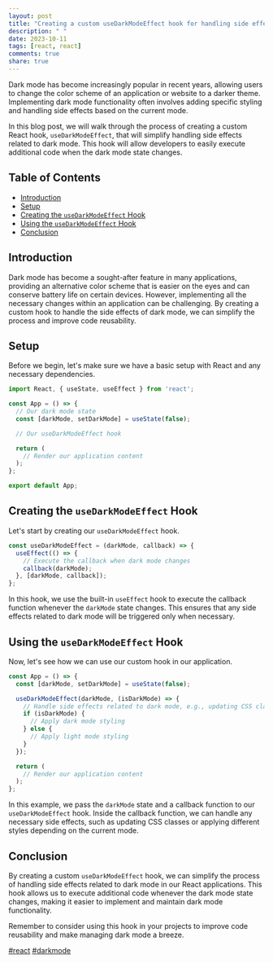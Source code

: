 ```yaml
---
layout: post
title: "Creating a custom useDarkModeEffect hook for handling side effects related to dark mode"
description: " "
date: 2023-10-11
tags: [react, react]
comments: true
share: true
---
```


Dark mode has become increasingly popular in recent years, allowing users to change the color scheme of an application or website to a darker theme. Implementing dark mode functionality often involves adding specific styling and handling side effects based on the current mode.

In this blog post, we will walk through the process of creating a custom React hook, `useDarkModeEffect`, that will simplify handling side effects related to dark mode. This hook will allow developers to easily execute additional code when the dark mode state changes.

## Table of Contents

- [Introduction](#introduction)
- [Setup](#setup)
- [Creating the `useDarkModeEffect` Hook](#creating-the-usedarkmodeeffect-hook)
- [Using the `useDarkModeEffect` Hook](#using-the-usedarkmodeeffect-hook)
- [Conclusion](#conclusion)

## Introduction

Dark mode has become a sought-after feature in many applications, providing an alternative color scheme that is easier on the eyes and can conserve battery life on certain devices. However, implementing all the necessary changes within an application can be challenging. By creating a custom hook to handle the side effects of dark mode, we can simplify the process and improve code reusability.

## Setup

Before we begin, let's make sure we have a basic setup with React and any necessary dependencies.

```javascript
import React, { useState, useEffect } from 'react';

const App = () => {
  // Our dark mode state
  const [darkMode, setDarkMode] = useState(false);

  // Our useDarkModeEffect hook

  return (
    // Render our application content
  );
};

export default App;
```

## Creating the `useDarkModeEffect` Hook

Let's start by creating our `useDarkModeEffect` hook.

```javascript
const useDarkModeEffect = (darkMode, callback) => {
  useEffect(() => {
    // Execute the callback when dark mode changes
    callback(darkMode);
  }, [darkMode, callback]);
};
```

In this hook, we use the built-in `useEffect` hook to execute the callback function whenever the `darkMode` state changes. This ensures that any side effects related to dark mode will be triggered only when necessary.

## Using the `useDarkModeEffect` Hook

Now, let's see how we can use our custom hook in our application.

```javascript
const App = () => {
  const [darkMode, setDarkMode] = useState(false);

  useDarkModeEffect(darkMode, (isDarkMode) => {
    // Handle side effects related to dark mode, e.g., updating CSS classes
    if (isDarkMode) {
      // Apply dark mode styling
    } else {
      // Apply light mode styling
    }
  });

  return (
    // Render our application content
  );
};
```

In this example, we pass the `darkMode` state and a callback function to our `useDarkModeEffect` hook. Inside the callback function, we can handle any necessary side effects, such as updating CSS classes or applying different styles depending on the current mode.

## Conclusion

By creating a custom `useDarkModeEffect` hook, we can simplify the process of handling side effects related to dark mode in our React applications. This hook allows us to execute additional code whenever the dark mode state changes, making it easier to implement and maintain dark mode functionality.

Remember to consider using this hook in your projects to improve code reusability and make managing dark mode a breeze.

[#react](#react) [#darkmode](#darkmode)